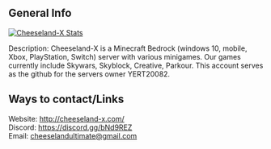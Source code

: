 ## General Info

[![Cheeseland-X Stats](https://github-readme-stats.vercel.app/api?username=cheeseland-dev)](https://github.com/cheeseland-dev)

Description: Cheeseland-X is a Minecraft Bedrock (windows 10, mobile, Xbox, PlayStation, Switch) server with various minigames.
Our games currently include Skywars, Skyblock, Creative, Parkour. This account serves as the github for the servers owner YERT20082.

## Ways to contact/Links
Website: http://cheeseland-x.com/ <br>
Discord: https://discord.gg/bNd9REZ <br>
Email: cheeselandultimate@gmail.com <br>

